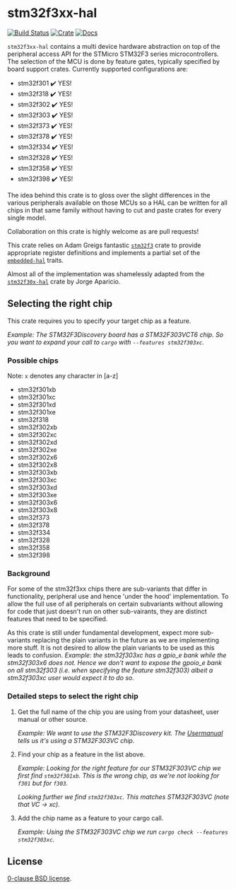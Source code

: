 # stm32f3xx-hal

[![Build Status](https://github.com/stm32-rs/stm32f3xx-hal/workflows/CI/badge.svg)](https://github.com/stm32-rs/stm32f3xx-hal/actions)
[![Crate](https://img.shields.io/crates/v/stm32f3xx-hal.svg)](https://crates.io/crates/stm32f3xx-hal)
[![Docs](https://docs.rs/stm32f3xx-hal/badge.svg)](https://docs.rs/stm32f3xx-hal)

`stm32f3xx-hal` contains a multi device hardware abstraction on top of the
peripheral access API for the STMicro STM32F3 series microcontrollers. The
selection of the MCU is done by feature gates, typically specified by board
support crates. Currently supported configurations are:

*   stm32f301 ✔️ YES!
*   stm32f318 ✔️ YES!
*   stm32f302 ✔️ YES!
*   stm32f303 ✔️ YES!
*   stm32f373 ✔️ YES!
*   stm32f378 ✔️ YES!
*   stm32f334 ✔️ YES!
*   stm32f328 ✔️ YES!
*   stm32f358 ✔️ YES!
*   stm32f398 ✔️ YES!

The idea behind this crate is to gloss over the slight differences in the
various peripherals available on those MCUs so a HAL can be written for all
chips in that same family without having to cut and paste crates for every
single model.

Collaboration on this crate is highly welcome as are pull requests!

This crate relies on Adam Greigs fantastic [`stm32f3`][] crate to provide
appropriate register definitions and implements a partial set of the
[`embedded-hal`][] traits.

Almost all of the implementation was shamelessly adapted from the
[`stm32f30x-hal`][] crate by Jorge Aparicio.

[`stm32f3`]: https://crates.io/crates/stm32f3
[`stm32f30x-hal`]: https://github.com/japaric/stm32f30x-hal
[`embedded-hal`]: https://github.com/japaric/embedded-hal

## Selecting the right chip

This crate requires you to specify your target chip as a feature.

*Example: The STM32F3Discovery board has a STM32F303VCT6 chip.
So you want to expand your call to `cargo` with `--features stm32f303xc`.*

### Possible chips

[comment]: # (Any changes here should be mirrored in src/lib.rs)

Note: `x` denotes any character in [a-z]
*   stm32f301xb
*   stm32f301xc
*   stm32f301xd
*   stm32f301xe
*   stm32f318
*   stm32f302xb
*   stm32f302xc
*   stm32f302xd
*   stm32f302xe
*   stm32f302x6
*   stm32f302x8
*   stm32f303xb
*   stm32f303xc
*   stm32f303xd
*   stm32f303xe
*   stm32f303x6
*   stm32f303x8
*   stm32f373
*   stm32f378
*   stm32f334
*   stm32f328
*   stm32f358
*   stm32f398

### Background

For some of the stm32f3xx chips there are sub-variants that differ in
functionality, peripheral use and hence 'under the hood' implementation.  To
allow the full use of all peripherals on certain subvariants without
allowing for code that just doesn't run on other sub-vairants, they are
distinct features that need to be specified.

As this crate is still under fundamental development, expect more
sub-variants replacing the plain variants in the future as we are
implementing more stuff.  It is not desired to allow the plain variants to
be used as this leads to confusion.
*Example: the stm32f303xc has a gpio_e bank while the stm32f303x6 does
not. Hence we don't want to expose the gpoio_e bank on all stm32f303 (i.e.
when specifying the feature stm32f303) albeit a stm32f303xc user would
expect it to do so.*

### Detailed steps to select the right chip

1. Get the full name of the chip you are using from your datasheet, user manual or other source.

    *Example: We want to use the STM32F3Discovery kit.*
    *The [Usermanual][] tells us it's using a STM32F303VC chip.*

2. Find your chip as a feature in the list above.

    *Example: Looking for the right feature for our STM32F303VC chip we first find
    `stm32f301xb`. This is the wrong chip, as we're not looking for `f301` but for `f303`.*

    *Looking further we find `stm32f303xc`. This matches STM32F303VC (note that VC → xc).*

3. Add the chip name as a feature to your cargo call.

    *Example: Using the STM32F303VC chip we run `cargo check --features stm32f303xc`.*

[Usermanual]: https://www.st.com/content/ccc/resource/technical/document/user_manual/8a/56/97/63/8d/56/41/73/DM00063382.pdf/files/DM00063382.pdf/jcr:content/translations/en.DM00063382.pdf

## License

[0-clause BSD license](LICENSE-0BSD.txt).
